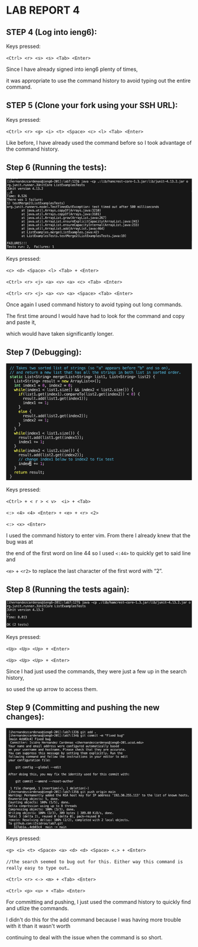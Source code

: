# LAB REPORT 4

## STEP 4 (Log into ieng6):
Keys pressed: 

`<Ctrl> <r> <s> <s> <Tab> <Enter>`


Since I have already signed into ieng6 plenty of times, 

it was appropriate to use the command history to avoid typing out the entire command.

## STEP 5 (Clone your fork using your SSH URL):
Keys pressed: 

`<Ctrl> <r> <g> <i> <t> <Space> <c> <l> <Tab> <Enter>`

Like before, I have already used the command before so I took advantage of the command history.

## Step 6 (Running the tests): 
![Image](LR4STEP6.png)

Keys pressed:

`<c> <d> <Space> <l> <Tab> + <Enter>`

`<Ctrl> <r> <j> <a> <v> <a> <c> <Tab> <Enter>`

`<Ctrl> <r> <j> <a> <v> <a> <Space> <Tab> <Enter>`


Once again I used command history to avoid typing out long commands. 

The first time around I would have had to look for the command and copy and paste it,

which would have taken significantly longer.

## Step 7 (Debugging): 
![Image](LR4STEP7.png)

Keys pressed: 

`<Ctrl> + < r > < v>  <i> + <Tab>`

`<:> <4> <4> <Enter> + <e> + <r> <2>`

`<:> <x> <Enter>`


I used the command history to enter vim. From there I already knew that the bug was at 

the end of the first word on line 44 so I used `<:44>` to quickly get to said line and 

`<e>` + `<r2>` to replace the last character of the first word with “2”.

## Step 8 (Running the tests again): 
![Image](LR4STEP8.png)

Keys pressed: 


`<Up> <Up> <Up> + <Enter>`

`<Up> <Up> <Up> + <Enter>`


Since I had just used the commands, they were just a few up in the search history, 

so used the up arrow to access them.

## Step 9 (Committing and pushing the new changes):
![Image](LR4STEP9.png)

Keys pressed: 

`<g> <i> <t> <Space> <a> <d> <d> <Space> <.> + <Enter>` 

`//the search seemed to bug out for this. Either way this command is really easy to type out…`

`<Ctrl> <r> <-> <m> + <Tab> <Enter>`

`<Ctrl> <p> <u> + <Tab> <Enter>`


For committing and pushing, I just used the command history to quickly find and utlize the commands.

I didn't do this for the add command because I was having more trouble with it than it wasn't worth

continuing to deal with the issue when the command is so short.
